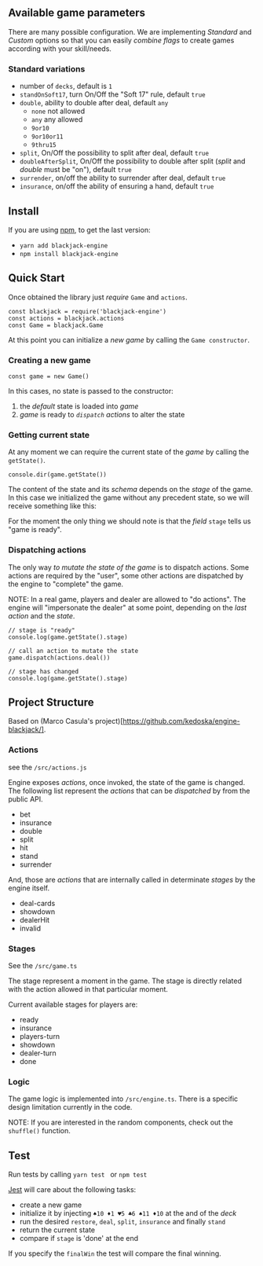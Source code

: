 ## Available game parameters

There are many possible configuration. We are implementing _Standard_ and _Custom_ options
so that you can easily _combine flags_ to create games according with your skill/needs.

### Standard variations

 * number of `decks`, default is `1`
 * `standOnSoft17`, turn On/Off the "Soft 17" rule, default `true`
 * `double`, ability to double after deal, default `any`
    * `none` not allowed
    * `any` any allowed
    * `9or10`
    * `9or10or11`
    * `9thru15`
 * `split`, On/Off the possibility to split after deal, default `true`
 * `doubleAfterSplit`, On/Off the possibility to double after split (_split_ and _double_ must be "on"), default `true`
 * `surrender`, on/off the ability to surrender after deal, default `true`
 * `insurance`, on/off the ability of ensuring a hand, default `true`

## Install

If you are using [npm](https://www.npmjs.com/), to get the last version:

 * `yarn add blackjack-engine`
 * `npm install blackjack-engine`

## Quick Start

Once obtained the library just _require_ `Game` and `actions`.

```
const blackjack = require('blackjack-engine')
const actions = blackjack.actions
const Game = blackjack.Game
```

At this point you can initialize a _new game_ by calling the `Game constructor`.

### Creating a new game

```
const game = new Game()
```

In this cases, no state is passed to the constructor:

 1. the _default_ state is loaded into _game_
 2. _game_ is ready to _`dispatch` actions_ to alter the state

### Getting current state

At any moment we can require the current state of the _game_ by calling the `getState()`.

```
console.dir(game.getState())
```

The content of the state and its _schema_ depends on the _stage_ of the game. In this case
we initialized the game without any precedent state, so we will receive something like this:

For the moment the only thing we should note is that the _field_ `stage` tells us "game is ready".

### Dispatching actions

The only way *to mutate the state of the game* is to dispatch actions. Some actions are required by the "user",
some other actions are dispatched by the engine to "complete" the game.

NOTE: In a real game, players and dealer are allowed to "do actions". The engine will "impersonate the dealer" at some point, depending on the _last action_ and the _state_.

```
// stage is "ready"
console.log(game.getState().stage)

// call an action to mutate the state
game.dispatch(actions.deal())

// stage has changed
console.log(game.getState().stage)
```

## Project Structure

Based on (Marco Casula's project)[https://github.com/kedoska/engine-blackjack/].

### Actions

see the `/src/actions.js`

Engine exposes _actions_, once invoked, the state of the game is changed.
The following list represent the _actions_ that can be _dispatched_ by from the public API.

 * bet
 * insurance
 * double
 * split
 * hit
 * stand
 * surrender

And, those are _actions_ that are internally called in determinate _stages_ by the engine itself.

 * deal-cards
 * showdown
 * dealerHit
 * invalid

### Stages

See the `/src/game.ts`

The stage represent a moment in the game. The stage is directly related with the action allowed in that particular moment.

Current available stages for players are:

 * ready
 * insurance
 * players-turn
 * showdown
 * dealer-turn
 * done

### Logic

The game logic is implemented into `/src/engine.ts`.
There is a specific design limitation currently in the code.

NOTE: If you are interested in the random components, check out the `shuffle()` function.

## Test

Run tests by calling `yarn test ` or `npm test`

[Jest](https://facebook.github.io/jest/) will care about the following tasks:
 - create a new game
 - initialize it by injecting `♠10 ♦1 ♥5 ♣6 ♠11 ♦10` at the and of the _deck_
 - run the desired `restore`, `deal`, `split`, `insurance` and finally `stand`
 - return the current state
 - compare if `stage` is 'done' at the end

If you specify the `finalWin` the test will compare the final winning.
